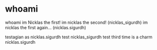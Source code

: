 # whoami
whoami
im Nicklas the first!
im nicklas the second! (nicklas_sigurdh)
im nicklas the first again... (nicklas.sigurdh)

testagian as nicklas.sigurdh
test nicklas_sigurdh
test third time is a charm nicklas.sigurdh